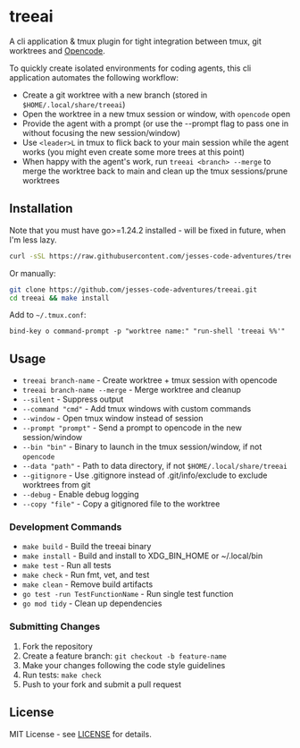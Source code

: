 # treeai

A cli application & tmux plugin for tight integration between tmux, git worktrees and [Opencode](https://github.com/sst/OpenCode).

To quickly create isolated environments for coding agents, this cli application automates the following workflow:

- Create a git worktree with a new branch (stored in `$HOME/.local/share/treeai`)
- Open the worktree in a new tmux session or window, with `opencode` open
- Provide the agent with a prompt (or use the --prompt flag to pass one in without focusing the new session/window)
- Use `<leader>L` in tmux to flick back to your main session while the agent works (you might even create some more trees at this point)
- When happy with the agent's work, run `treeai <branch> --merge` to merge the worktree back to main and clean up the tmux sessions/prune worktrees

## Installation

Note that you must have go>=1.24.2 installed - will be fixed in future, when I'm less lazy.

```bash
curl -sSL https://raw.githubusercontent.com/jesses-code-adventures/treeai/main/install.sh | bash
```

Or manually:
```bash
git clone https://github.com/jesses-code-adventures/treeai.git
cd treeai && make install
```

Add to `~/.tmux.conf`:
```tmux
bind-key o command-prompt -p "worktree name:" "run-shell 'treeai %%'"
```

## Usage

- `treeai branch-name` - Create worktree + tmux session with opencode
- `treeai branch-name --merge` - Merge worktree and cleanup
- `--silent` - Suppress output
- `--command "cmd"` - Add tmux windows with custom commands
- `--window` - Open tmux window instead of session
- `--prompt "prompt"` - Send a prompt to opencode in the new session/window
- `--bin "bin"` - Binary to launch in the tmux session/window, if not `opencode`
- `--data "path"` - Path to data directory, if not `$HOME/.local/share/treeai`
- `--gitignore` - Use .gitignore instead of .git/info/exclude to exclude worktrees from git
- `--debug` - Enable debug logging
- `--copy "file"` - Copy a gitignored file to the worktree

### Development Commands

- `make build` - Build the treeai binary
- `make install` - Build and install to XDG_BIN_HOME or ~/.local/bin
- `make test` - Run all tests
- `make check` - Run fmt, vet, and test
- `make clean` - Remove build artifacts
- `go test -run TestFunctionName` - Run single test function
- `go mod tidy` - Clean up dependencies


### Submitting Changes

1. Fork the repository
2. Create a feature branch: `git checkout -b feature-name`
3. Make your changes following the code style guidelines
4. Run tests: `make check`
5. Push to your fork and submit a pull request

## License

MIT License - see [LICENSE](LICENSE) for details.
